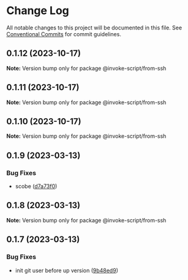 # Change Log

All notable changes to this project will be documented in this file.
See [Conventional Commits](https://conventionalcommits.org) for commit guidelines.

## 0.1.12 (2023-10-17)

**Note:** Version bump only for package @invoke-script/from-ssh





## 0.1.11 (2023-10-17)

**Note:** Version bump only for package @invoke-script/from-ssh





## 0.1.10 (2023-10-17)

**Note:** Version bump only for package @invoke-script/from-ssh





## 0.1.9 (2023-03-13)


### Bug Fixes

* scobe ([d7a73f0](https://github.com/VladimirKalmykov/invoke-script/commit/d7a73f0))





## 0.1.8 (2023-03-13)

**Note:** Version bump only for package @invoke-script/from-ssh





## 0.1.7 (2023-03-13)


### Bug Fixes

* init git user before up version ([9b48ed9](https://github.com/VladimirKalmykov/invoke-script/commit/9b48ed9))
